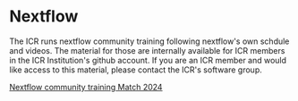 # Nextflow

The ICR runs nextflow community training following nextflow's own schdule and videos. The material for those are internally available for ICR members in the ICR Institution's github account. If you are an ICR member and would like access to this material, please contact the ICR's software group.

[Nextflow community training Match 2024](https://urban-parakeet-mzjmnnp.pages.github.io/2024_March/)